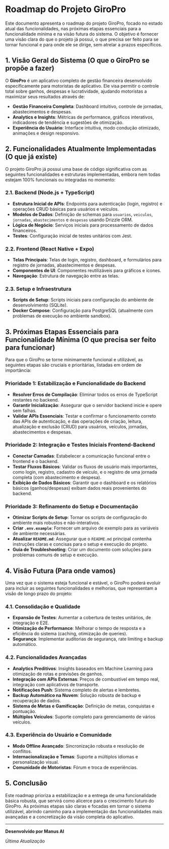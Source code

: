 # Roadmap do Projeto GiroPro

Este documento apresenta o roadmap do projeto GiroPro, focado no estado atual das funcionalidades, nas próximas etapas essenciais para a funcionalidade mínima e na visão futura do sistema. O objetivo é fornecer uma visão clara do que o projeto já possui, o que precisa ser feito para se tornar funcional e para onde ele se dirige, sem atrelar a prazos específicos.

## 1. Visão Geral do Sistema (O que o GiroPro se propõe a fazer)

O **GiroPro** é um aplicativo completo de gestão financeira desenvolvido especificamente para motoristas de aplicativo. Ele visa permitir o controle total sobre ganhos, despesas e lucratividade, ajudando motoristas a maximizar seus resultados através de:

*   **Gestão Financeira Completa**: Dashboard intuitivo, controle de jornadas, abastecimentos e despesas.
*   **Analytics e Insights**: Métricas de performance, gráficos interativos, indicadores de tendência e sugestões de otimização.
*   **Experiência do Usuário**: Interface intuitiva, modo condução otimizado, animações e design responsivo.

## 2. Funcionalidades Atualmente Implementadas (O que já existe)

O projeto GiroPro já possui uma base de código significativa com as seguintes funcionalidades e estruturas implementadas, embora nem todas estejam 100% funcionais ou integradas no momento:

### 2.1. Backend (Node.js + TypeScript)
*   **Estrutura Inicial de APIs**: Endpoints para autenticação (login, registro) e operações CRUD básicas para usuários e veículos.
*   **Modelos de Dados**: Definição de schemas para `usuarios`, `veiculos`, `jornadas`, `abastecimentos` e `despesas` usando Drizzle ORM.
*   **Lógica de Negócio**: Serviços iniciais para processamento de dados financeiros.
*   **Testes**: Configuração inicial de testes unitários com Jest.

### 2.2. Frontend (React Native + Expo)
*   **Telas Principais**: Telas de login, registro, dashboard, e formulários para registro de jornadas, abastecimentos e despesas.
*   **Componentes de UI**: Componentes reutilizáveis para gráficos e ícones.
*   **Navegação**: Estrutura de navegação entre as telas.

### 2.3. Setup e Infraestrutura
*   **Scripts de Setup**: Scripts iniciais para configuração do ambiente de desenvolvimento (SQLite).
*   **Docker Compose**: Configuração para PostgreSQL (atualmente com problemas de execução no ambiente sandbox).

## 3. Próximas Etapas Essenciais para Funcionalidade Mínima (O que precisa ser feito para funcionar)

Para que o GiroPro se torne minimamente funcional e utilizável, as seguintes etapas são cruciais e prioritárias, listadas em ordem de importância:

### Prioridade 1: Estabilização e Funcionalidade do Backend
*   **Resolver Erros de Compilação**: Eliminar todos os erros de TypeScript restantes no backend.
*   **Garantir Inicialização**: Assegurar que o servidor backend inicie e opere sem falhas.
*   **Validar APIs Essenciais**: Testar e confirmar o funcionamento correto das APIs de autenticação, e das operações de criação, leitura, atualização e exclusão (CRUD) para usuários, veículos, jornadas, abastecimentos e despesas.

### Prioridade 2: Integração e Testes Iniciais Frontend-Backend
*   **Conectar Camadas**: Estabelecer a comunicação funcional entre o frontend e o backend.
*   **Testar Fluxos Básicos**: Validar os fluxos de usuário mais importantes, como login, registro, cadastro de veículo, e o registro de uma jornada completa (com abastecimento e despesa).
*   **Exibição de Dados Básicos**: Garantir que o dashboard e os relatórios básicos (ganhos/despesas) exibam dados reais provenientes do backend.

### Prioridade 3: Refinamento do Setup e Documentação
*   **Otimizar Scripts de Setup**: Tornar os scripts de configuração do ambiente mais robustos e não-interativos.
*   **Criar `.env.example`**: Fornecer um arquivo de exemplo para as variáveis de ambiente necessárias.
*   **Atualizar `README.md`**: Assegurar que o `README.md` principal contenha instruções claras e concisas para o setup e execução do projeto.
*   **Guia de Troubleshooting**: Criar um documento com soluções para problemas comuns de setup e execução.

## 4. Visão Futura (Para onde vamos)

Uma vez que o sistema esteja funcional e estável, o GiroPro poderá evoluir para incluir as seguintes funcionalidades e melhorias, que representam a visão de longo prazo do projeto:

### 4.1. Consolidação e Qualidade
*   **Expansão de Testes**: Aumentar a cobertura de testes unitários, de integração e E2E.
*   **Otimização de Performance**: Melhorar o tempo de resposta e a eficiência do sistema (caching, otimização de queries).
*   **Segurança**: Implementar auditorias de segurança, rate limiting e backup automático.

### 4.2. Funcionalidades Avançadas
*   **Analytics Preditivos**: Insights baseados em Machine Learning para otimização de rotas e previsões de ganhos.
*   **Integração com APIs Externas**: Preços de combustível em tempo real, integração com aplicativos de transporte.
*   **Notificações Push**: Sistema completo de alertas e lembretes.
*   **Backup Automático na Nuvem**: Solução robusta de backup e recuperação de dados.
*   **Sistema de Metas e Gamificação**: Definição de metas, conquistas e pontuação.
*   **Múltiplos Veículos**: Suporte completo para gerenciamento de vários veículos.

### 4.3. Experiência do Usuário e Comunidade
*   **Modo Offline Avançado**: Sincronização robusta e resolução de conflitos.
*   **Internacionalização e Temas**: Suporte a múltiplos idiomas e personalização visual.
*   **Comunidade de Motoristas**: Fórum e troca de experiências.


## 5. Conclusão

Este roadmap prioriza a estabilização e a entrega de uma funcionalidade básica robusta, que servirá como alicerce para o crescimento futuro do GiroPro. As próximas etapas são claras e focadas em tornar o sistema utilizável, abrindo caminho para a implementação das funcionalidades mais avançadas e a concretização da visão completa do aplicativo.

---

**Desenvolvido por Manus AI**

*Última Atualização*



